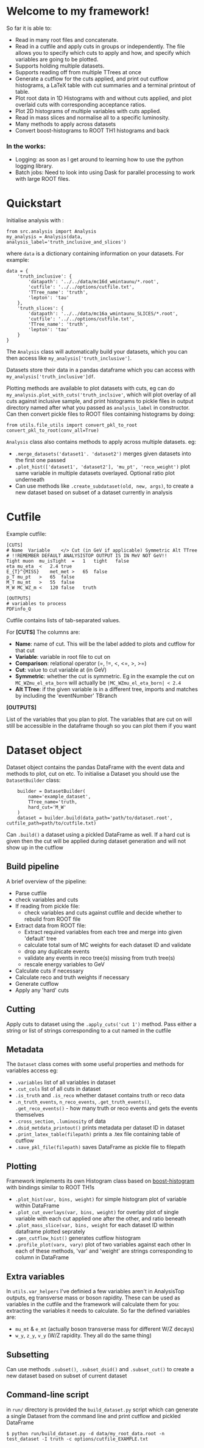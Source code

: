 # Welcome to my framework!
So far it is able to:
- Read in many root files and concatenate.
- Read in a cutfile and apply cuts in groups or independently. The file allows you to specify which cuts to apply and how, and specify which variables are going to be plotted.
- Supports holding multiple datasets.
- Supports reading off from multiple TTrees at once
- Generate a cutflow for the cuts applied, and print out cutflow histograms, a LaTeX table with cut summaries and a terminal printout of table.
- Plot root data in 1D Histograms with and without cuts applied, and plot overlaid cuts with corresponding acceptance ratios.
- Plot 2D histograms of multiple variables with cuts applied.
- Read in mass slices and normalise all to a specific luminosity.
- Many methods to apply across datasets
- Convert boost-histograms to ROOT TH1 histograms and back

### In the works:
- Logging: as soon as I get around to learning how to use the python logging library.
- Batch jobs: Need to look into using Dask for parallel processing to work with large ROOT files.

# Quickstart
Initialise analysis with :

```
from src.analysis import Analysis
my_analysis = Analysis(data, analysis_label='truth_inclusive_and_slices')
```

where `data` is a dictionary containing information on your datasets. For example:
```
data = {
    'truth_inclusive': {
        'datapath': '../../data/mc16d_wmintaunu/*.root',
        'cutfile': '../../options/cutfile.txt',
        'TTree_name': 'truth',
        'lepton': 'tau'
    },
    'truth_slices': {
        'datapath': '../../data/mc16a_wmintaunu_SLICES/*.root',
        'cutfile': '../../options/cutfile.txt',
        'TTree_name': 'truth',
        'lepton': 'tau'
    }
}
```
The `Analysis` class will automatically build your datasets, which you can then access like `my_analysis['truth_inclusive']`.
 
Datasets store their data in a pandas dataframe which you can access with `my_analysis['truth_inclusive']df`. 

Plotting methods are available to plot datasets with cuts, eg can do
 `my_analysis.plot_with_cuts('truth_inclsive'`, 
which will plot overlay of all cuts against inclusive sample, and print histograms to pickle files in output directory named after what you passed as `analysis_label` in constructor.
Can then convert pickle files to ROOT files containing histograms by doing:
```
from utils.file_utils import convert_pkl_to_root
convert_pkl_to_root(conv_all=True)
```
`Analysis` class also contains methods to apply across multiple datasets. eg:
- `.merge_datasets('dataset1'. 'dataset2')` merges given datasets into the first one passed
- `.plot_hist(['dataset1', 'dataset2'], 'mu_pt', 'reco_weight')` plot same variable in multiple datasets overlayed. Optional ratio plot underneath
- Can use methods like `.create_subdataset(old, new, args)`, to create a new dataset based on subset of a dataset currently in analysis


# Cutfile
Example cutfile:
```
[CUTS]
# Name	Variable	</>	Cut (in GeV if applicable) Symmetric Alt TTree
# !!REMEMBER DEFAULT ANALYSISTOP OUTPUT IS IN MeV NOT GeV!!
Tight muon	mu_isTight	=	1	tight	false
eta	mu_eta	<	2.4	true
E_{T}^{MISS}	met_met	>	65	false
p_T	mu_pt	>	65	false
M_T	mu_mt	>	55	false
M_W	MC_WZ_m <	120	false	truth

[OUTPUTS]
# variables to process
PDFinfo_Q
```
Cutfile contains lists of tab-separated values. 

For **[CUTS]** The columns are:
- **Name**: name of cut. This will be the label added to plots and cutflow for that cut
- **Variable**: variable in root file to cut on
- **Comparison**: relational operator (=, !=, <, <=, >, >=)
- **Cut**: value to cut variable at (in GeV)
- **Symmetric**: whether the cut is symmetric. Eg in the example the cut on `MC_WZmu_el_eta_born` will actually be `|MC_WZmu_el_eta_born| < 2.4`
- **Alt TTree**: if the given variable is in a different tree, imports and matches by including the 'eventNumber' TBranch

**[OUTPUTS]** 

List of the variables that you plan to plot. The variables that are cut on will still be accessible in the dataframe though so you can plot them if you want

# Dataset object
Dataset object contains the pandas DataFrame with the event data and methods to plot, cut on etc.
To initialise a Dataset you should use the `DatasetBuilder` class:
```
    builder = DatasetBuilder(
        name='example_dataset',
        TTree_name='truth,
        hard_cut='M_W'
    )
    dataset = builder.build(data_path='path/to/dataset.root', cutfile_path=path/to/cutfile.txt)
```
Can `.build()` a dataset using a pickled DataFrame as well. If a hard cut is given then the cut will be applied during dataset generation and will not show up in the cutflow

## Build pipeline
A brief overview of the pipeline:
- Parse cutfile
- check variables and cuts
- If reading from pickle file:
  - check variables and cuts against cutfile and decide whether to rebuild from ROOT file
- Extract data from ROOT file:
  - Extract required variables from each tree and merge into given 'default' tree
  - calculate total sum of MC weights for each dataset ID and validate
  - drop any duplicate events
  - validate any events in reco tree(s) missing from truth tree(s)
  - rescale energy variables to GeV
- Calculate cuts if necessary
- Calculate reco and truth weights if necessary
- Generate cutflow
- Apply any 'hard' cuts

## Cutting
Apply cuts to dataset using the `.apply_cuts('cut 1')` method. Pass either a string or list of strings corresponding to a cut named in the cutfile

## Metadata
The `Dataset` class comes with some useful properties and methods for variables access eg:
- `.variables` list of all variables in dataset
- `.cut_cols` list of all cuts in dataset
- `.is_truth` and `.is_reco` whether dataset contains truth or reco data
- `.n_truth_events`, `n_reco_events`, `.get_truth_events()`, `.get_reco_events()` - how many truth or reco events and gets the events themselves
- `.cross_section`, `.luminosity` of data
- `.dsid_metdata_printout()` prints metadata per dataset ID in dataset
- `.print_latex_table(filepath)` prints a .tex file containing table of cutflow
- `.save_pkl_file(filepath)` saves DataFrame as pickle file to filepath

## Plotting
Framework implements its own Histogram class based on [boost-histogram](https://github.com/scikit-hep/boost-histogram) with bindings similar to ROOT TH1s
- `.plot_hist(var, bins, weight)` for simple histogram plot of variable within DataFrame
- `.plot_cut_overlays(var, bins, weight)` for overlay plot of single variable with each cut applied one after the other, and ratio beneath
- `.plot_mass_slice(var, bins, weight` for each dataset ID within dataframe plotted seprately
- `.gen_cutflow_hist()` generates cutflow histogram
- `.profile_plot(varx, vary)` plot of two variables against each other
In each of these methods, 'var' and 'weight' are strings corresponding to column in DataFrame

## Extra variables
In `utils.var_helpers` I've definied a few variables aren't in AnalysisTop outputs, eg transverse mass or boson rapidity. These can be used as variables in the cutfile and the framework will calculate them for you: extracting the variables it needs to calculate. 
So far the defined variables are:
- `mu_mt` & `e_mt` (actually boson transverse mass for different W/Z decays)
- `w_y`, `z_y`, `v_y` (W/Z rapidity. They all do the same thing)

## Subsetting
Can use methods `.subset()`, `.subset_dsid()` and `.subset_cut()` to create a new dataset based on subset of current dataset

## Command-line script
in `run/` directory is provided the `build_dataset.py` script which can generate a single Dataset from the command line and print cutflow and pickled DataFrame
```
$ python run/build_dataset.py -d data/my_root_data.root -n test_dataset -I truth -c options/cutfile_EXAMPLE.txt
```
